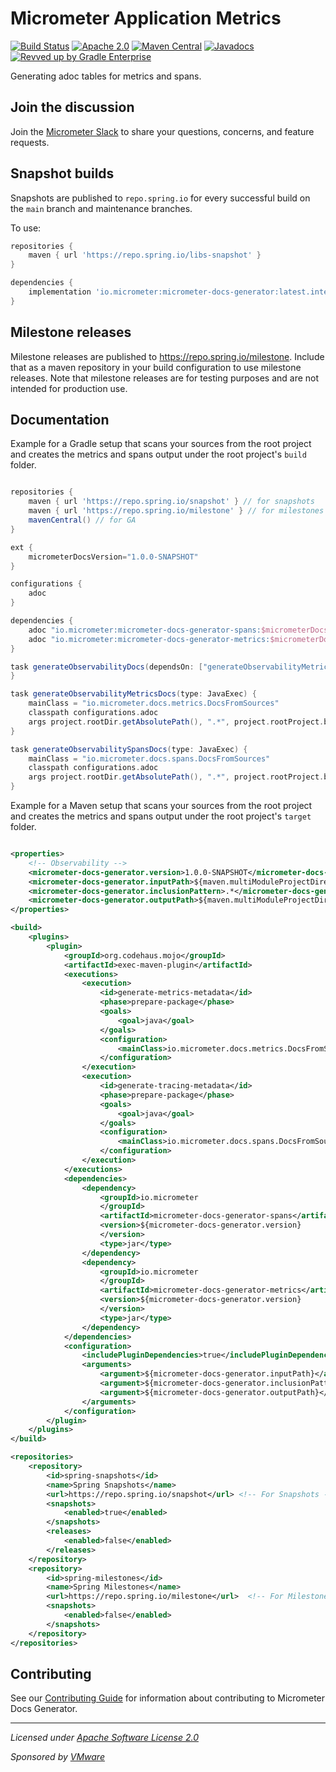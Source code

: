# Micrometer Application Metrics

[![Build Status](https://circleci.com/gh/micrometer-metrics/micrometer-docs-generator.svg?style=shield)](https://circleci.com/gh/micrometer-metrics/micrometer-docs-generator)
[![Apache 2.0](https://img.shields.io/github/license/micrometer-metrics/micrometer-docs-generator.svg)](https://www.apache.org/licenses/LICENSE-2.0)
[![Maven Central](https://img.shields.io/maven-central/v/io.micrometer/micrometer-docs-generator.svg)](https://search.maven.org/artifact/io.micrometer/micrometer-docs-generator)
[![Javadocs](https://www.javadoc.io/badge/io.micrometer/micrometer-docs-generator.svg)](https://www.javadoc.io/doc/io.micrometer/micrometer-core)
[![Revved up by Gradle Enterprise](https://img.shields.io/badge/Revved%20up%20by-Gradle%20Enterprise-06A0CE?logo=Gradle&labelColor=02303A)](https://ge.micrometer.io/)

Generating adoc tables for metrics and spans.

## Join the discussion

Join the [Micrometer Slack](https://slack.micrometer.io) to share your questions, concerns, and feature requests.

## Snapshot builds

Snapshots are published to `repo.spring.io` for every successful build on the `main` branch and maintenance branches.

To use:

```groovy
repositories {
    maven { url 'https://repo.spring.io/libs-snapshot' }
}

dependencies {
    implementation 'io.micrometer:micrometer-docs-generator:latest.integration'
}
```

## Milestone releases

Milestone releases are published to https://repo.spring.io/milestone. Include that as a maven repository in your build
configuration to use milestone releases. Note that milestone releases are for testing purposes and are not intended for
production use.

## Documentation

Example for a Gradle setup that scans your sources from the root project and creates the metrics and spans output under the root project's `build` folder.

```groovy

repositories {
	maven { url 'https://repo.spring.io/snapshot' } // for snapshots
	maven { url 'https://repo.spring.io/milestone' } // for milestones
	mavenCentral() // for GA
}

ext {
	micrometerDocsVersion="1.0.0-SNAPSHOT"
}

configurations {
	adoc
}

dependencies {
	adoc "io.micrometer:micrometer-docs-generator-spans:$micrometerDocsVersion"
	adoc "io.micrometer:micrometer-docs-generator-metrics:$micrometerDocsVersion"
}

task generateObservabilityDocs(dependsOn: ["generateObservabilityMetricsDocs", "generateObservabilitySpansDocs"]) {
}

task generateObservabilityMetricsDocs(type: JavaExec) {
	mainClass = "io.micrometer.docs.metrics.DocsFromSources"
	classpath configurations.adoc
	args project.rootDir.getAbsolutePath(), ".*", project.rootProject.buildDir.getAbsolutePath()
}

task generateObservabilitySpansDocs(type: JavaExec) {
	mainClass = "io.micrometer.docs.spans.DocsFromSources"
	classpath configurations.adoc
	args project.rootDir.getAbsolutePath(), ".*", project.rootProject.buildDir.getAbsolutePath()
}
```
Example for a Maven setup that scans your sources from the root project and creates the metrics and spans output under the root project's `target` folder.

```xml

<properties>
	<!-- Observability -->
	<micrometer-docs-generator.version>1.0.0-SNAPSHOT</micrometer-docs-generator.version>
	<micrometer-docs-generator.inputPath>${maven.multiModuleProjectDirectory}/</micrometer-docs-generator.inputPath>
	<micrometer-docs-generator.inclusionPattern>.*</micrometer-docs-generator.inclusionPattern>
	<micrometer-docs-generator.outputPath>${maven.multiModuleProjectDirectory}/target/</micrometer-docs-generator.outputPath>
</properties>

<build>
    <plugins>
        <plugin>
            <groupId>org.codehaus.mojo</groupId>
            <artifactId>exec-maven-plugin</artifactId>
            <executions>
                <execution>
                    <id>generate-metrics-metadata</id>
                    <phase>prepare-package</phase>
                    <goals>
                        <goal>java</goal>
                    </goals>
                    <configuration>
                        <mainClass>io.micrometer.docs.metrics.DocsFromSources</mainClass>
                    </configuration>
                </execution>
                <execution>
                    <id>generate-tracing-metadata</id>
                    <phase>prepare-package</phase>
                    <goals>
                        <goal>java</goal>
                    </goals>
                    <configuration>
                        <mainClass>io.micrometer.docs.spans.DocsFromSources</mainClass>
                    </configuration>
                </execution>
            </executions>
            <dependencies>
                <dependency>
                    <groupId>io.micrometer
                    </groupId>
                    <artifactId>micrometer-docs-generator-spans</artifactId>
                    <version>${micrometer-docs-generator.version}
                    </version>
                    <type>jar</type>
                </dependency>
                <dependency>
                    <groupId>io.micrometer
                    </groupId>
                    <artifactId>micrometer-docs-generator-metrics</artifactId>
                    <version>${micrometer-docs-generator.version}
                    </version>
                    <type>jar</type>
                </dependency>
            </dependencies>
            <configuration>
                <includePluginDependencies>true</includePluginDependencies>
                <arguments>
                    <argument>${micrometer-docs-generator.inputPath}</argument>
                    <argument>${micrometer-docs-generator.inclusionPattern}</argument>
                    <argument>${micrometer-docs-generator.outputPath}</argument>
                </arguments>
            </configuration>
        </plugin>
    </plugins>
</build>

<repositories>
    <repository>
        <id>spring-snapshots</id>
        <name>Spring Snapshots</name>
        <url>https://repo.spring.io/snapshot</url> <!-- For Snapshots -->
        <snapshots>
            <enabled>true</enabled>
        </snapshots>
        <releases>
            <enabled>false</enabled>
        </releases>
    </repository>
    <repository>
        <id>spring-milestones</id>
        <name>Spring Milestones</name>
        <url>https://repo.spring.io/milestone</url>  <!-- For Milestones -->
        <snapshots>
            <enabled>false</enabled>
        </snapshots>
    </repository>
</repositories>
```

## Contributing

See our [Contributing Guide](CONTRIBUTING.md) for information about contributing to Micrometer Docs Generator.

-------------------------------------
_Licensed under [Apache Software License 2.0](https://www.apache.org/licenses/LICENSE-2.0)_

_Sponsored by [VMware](https://tanzu.vmware.com)_
